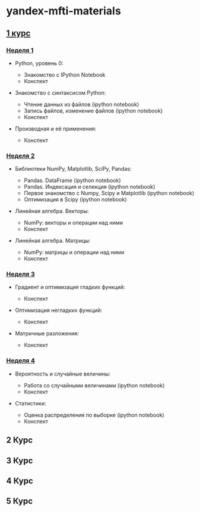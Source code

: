 # yandex-mfti-materials

## [1 курс](https://www.coursera.org/learn/mathematics-and-python/)

### [Неделя 1](https://www.coursera.org/learn/mathematics-and-python/home/week/1)
- Python, уровень 0:
  - Знакомство с IPython Notebook
  - Конспект

- Знакомство с синтаксисом Python:
  - Чтение данных из файлов (ipython notebook)
  - Запись файлов, изменение файлов (ipython notebook)
  - Конспект

- Производная и её применения:
  - Конспект

### [Неделя 2](https://www.coursera.org/learn/mathematics-and-python/home/week/2)
- Библиотеки NumPy, Matplotlib, SciPy, Pandas:
  - Pandas. DataFrame (ipython notebook)
  - Pandas. Индексация и селекция (ipython notebook)
  - Первое знакомство с Numpy, Scipy и Matplotlib (ipython notebook)
  - Оптимизация в Scipy (ipython notebook)

- Линейная алгебра. Векторы:
  - NumPy: векторы и операции над ними
  - Конспект

- Линейная алгебра. Матрицы:
  - NumPy: матрицы и операции над ними
  - Конспект

### [Неделя 3](https://www.coursera.org/learn/mathematics-and-python/home/week/3)
- Градиент и оптимизация гладких функций:
  - Конспект

- Оптимизация негладких функций:
  - Конспект

- Матричные разложения:
  - Конспект

### [Неделя 4](https://www.coursera.org/learn/mathematics-and-python/home/week/4)
- Вероятность и случайные величины:
  - Работа со случайными величинами (ipython notebook)
  - Конспект

- Статистики:
  - Оценка распределения по выборке (ipython notebook)
  - Конспект

## 2 Курс

## 3 Курс

## 4 Курс

## 5 Курс
